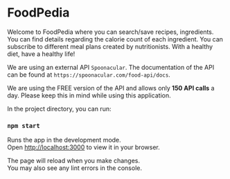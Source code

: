# FoodPedia

Welcome to FoodPedia where you can search/save recipes, ingredients. You can find details regarding the calorie count of each ingredient. You can subscribe to different meal plans created by nutritionists. With a healthy diet, have a healthy life!

We are using an external API `Spoonacular`. 
The documentation of the API can be found at `https://spoonacular.com/food-api/docs`. 

We are using the FREE version of the API and allows only **150 API calls** a day. Please keep this in mind while using this application.

In the project directory, you can run:

### `npm start`

Runs the app in the development mode.\
Open [http://localhost:3000](http://localhost:3000) to view it in your browser.

The page will reload when you make changes.\
You may also see any lint errors in the console.
